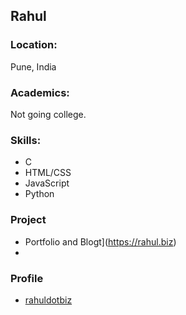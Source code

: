 ## Rahul

### Location:
Pune, India

### Academics:

Not going college. 

### Skills:
- C
- HTML/CSS
- JavaScript
- Python


### Project
- Portfolio and Blogt](https://rahul.biz)
- 
### Profile
- [rahuldotbiz](https://github.com/rahuldotbiz)
